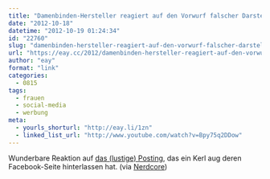 ```yaml
---
title: "Damenbinden-Hersteller reagiert auf den Vorwurf falscher Darstellung in deren Werbung: We lied to you."
date: "2012-10-18"
datetime: "2012-10-19 01:24:34"
id: "22760"
slug: "damenbinden-hersteller-reagiert-auf-den-vorwurf-falscher-darstellung-in-deren-werbung-we-lied-to-you"
url: "https://eay.cc/2012/damenbinden-hersteller-reagiert-auf-den-vorwurf-falscher-darstellung-in-deren-werbung-we-lied-to-you/"
author: "eay"
format: "link"
categories:
  - 0815
tags:
  - frauen
  - social-media
  - werbung
meta:
  - yourls_shorturl: "http://eay.li/1zn"
  - linked_list_url: "http://www.youtube.com/watch?v=Bpy75q2DDow"
---
```


Wunderbare Reaktion auf [das (lustige) Posting](https://www.facebook.com/Bodyform/posts/10151186887359324), das ein Kerl aug deren Facebook-Seite hinterlassen hat. (via [Nerdcore](http://www.crackajack.de/2012/10/18/perfect-answer-to-user-rant-we-lied-to-you-richard-all-the-time/))
